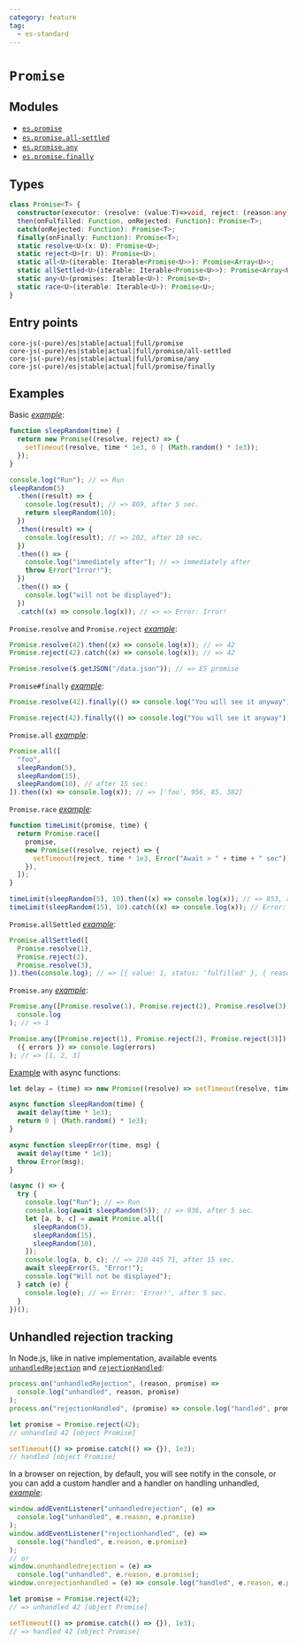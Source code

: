 ```yaml
---
category: feature
tag:
  - es-standard
---
```


# `Promise`

## Modules

- [`es.promise`](https://github.com/zloirock/core-js/blob/master/packages/core-js/modules/es.promise.js)
- [`es.promise.all-settled`](https://github.com/zloirock/core-js/blob/master/packages/core-js/modules/es.promise.all-settled.js)
- [`es.promise.any`](https://github.com/zloirock/core-js/blob/master/packages/core-js/modules/es.promise.any.js)
- [`es.promise.finally`](https://github.com/zloirock/core-js/blob/master/packages/core-js/modules/es.promise.finally.js)

## Types

```ts
class Promise<T> {
  constructor(executor: (resolve: (value:T)=>void, reject: (reason:any)=>void) => void);
  then(onFulfilled: Function, onRejected: Function): Promise<T>;
  catch(onRejected: Function): Promise<T>;
  finally(onFinally: Function): Promise<T>;
  static resolve<U>(x: U): Promise<U>;
  static reject<U>(r: U): Promise<U>;
  static all<U>(iterable: Iterable<Promise<U>>): Promise<Array<U>>;
  static allSettled<U>(iterable: Iterable<Promise<U>>): Promise<Array<U>>;
  static any<U>(promises: Iterable<U>): Promise<U>;
  static race<U>(iterable: Iterable<U>): Promise<U>;
}
```

## Entry points

```
core-js(-pure)/es|stable|actual|full/promise
core-js(-pure)/es|stable|actual|full/promise/all-settled
core-js(-pure)/es|stable|actual|full/promise/any
core-js(-pure)/es|stable|actual|full/promise/finally
```

## Examples

Basic [_example_](https://goo.gl/vGrtUC):

```js
function sleepRandom(time) {
  return new Promise((resolve, reject) => {
    setTimeout(resolve, time * 1e3, 0 | (Math.random() * 1e3));
  });
}

console.log("Run"); // => Run
sleepRandom(5)
  .then((result) => {
    console.log(result); // => 869, after 5 sec.
    return sleepRandom(10);
  })
  .then((result) => {
    console.log(result); // => 202, after 10 sec.
  })
  .then(() => {
    console.log("immediately after"); // => immediately after
    throw Error("Irror!");
  })
  .then(() => {
    console.log("will not be displayed");
  })
  .catch((x) => console.log(x)); // => => Error: Irror!
```

`Promise.resolve` and `Promise.reject` [_example_](https://goo.gl/vr8TN3):

```js
Promise.resolve(42).then((x) => console.log(x)); // => 42
Promise.reject(42).catch((x) => console.log(x)); // => 42

Promise.resolve($.getJSON("/data.json")); // => ES promise
```

`Promise#finally` [_example_](https://goo.gl/AhyBbJ):

```js
Promise.resolve(42).finally(() => console.log("You will see it anyway"));

Promise.reject(42).finally(() => console.log("You will see it anyway"));
```

`Promise.all` [_example_](https://goo.gl/RdoDBZ):

```js
Promise.all([
  "foo",
  sleepRandom(5),
  sleepRandom(15),
  sleepRandom(10), // after 15 sec:
]).then((x) => console.log(x)); // => ['foo', 956, 85, 382]
```

`Promise.race` [_example_](https://goo.gl/L8ovkJ):

```js
function timeLimit(promise, time) {
  return Promise.race([
    promise,
    new Promise((resolve, reject) => {
      setTimeout(reject, time * 1e3, Error("Await > " + time + " sec"));
    }),
  ]);
}

timeLimit(sleepRandom(5), 10).then((x) => console.log(x)); // => 853, after 5 sec.
timeLimit(sleepRandom(15), 10).catch((x) => console.log(x)); // Error: Await > 10 sec
```

`Promise.allSettled` [_example_](https://goo.gl/PXXLNJ):

```js
Promise.allSettled([
  Promise.resolve(1),
  Promise.reject(2),
  Promise.resolve(3),
]).then(console.log); // => [{ value: 1, status: 'fulfilled' }, { reason: 2, status: 'rejected' }, { value: 3, status: 'fulfilled' }]
```

`Promise.any` [_example_](https://goo.gl/iErvmp):

```js
Promise.any([Promise.resolve(1), Promise.reject(2), Promise.resolve(3)]).then(
  console.log
); // => 1

Promise.any([Promise.reject(1), Promise.reject(2), Promise.reject(3)]).catch(
  ({ errors }) => console.log(errors)
); // => [1, 2, 3]
```

[Example](https://goo.gl/wnQS4j) with async functions:

```js
let delay = (time) => new Promise((resolve) => setTimeout(resolve, time));

async function sleepRandom(time) {
  await delay(time * 1e3);
  return 0 | (Math.random() * 1e3);
}

async function sleepError(time, msg) {
  await delay(time * 1e3);
  throw Error(msg);
}

(async () => {
  try {
    console.log("Run"); // => Run
    console.log(await sleepRandom(5)); // => 936, after 5 sec.
    let [a, b, c] = await Promise.all([
      sleepRandom(5),
      sleepRandom(15),
      sleepRandom(10),
    ]);
    console.log(a, b, c); // => 210 445 71, after 15 sec.
    await sleepError(5, "Error!");
    console.log("Will not be displayed");
  } catch (e) {
    console.log(e); // => Error: 'Error!', after 5 sec.
  }
})();
```

## Unhandled rejection tracking

In Node.js, like in native implementation, available events [`unhandledRejection`](https://nodejs.org/api/process.html#process_event_unhandledrejection) and [`rejectionHandled`](https://nodejs.org/api/process.html#process_event_rejectionhandled):

```js
process.on("unhandledRejection", (reason, promise) =>
  console.log("unhandled", reason, promise)
);
process.on("rejectionHandled", (promise) => console.log("handled", promise));

let promise = Promise.reject(42);
// unhandled 42 [object Promise]

setTimeout(() => promise.catch(() => {}), 1e3);
// handled [object Promise]
```

In a browser on rejection, by default, you will see notify in the console, or you can add a custom handler and a handler on handling unhandled, [_example_](https://goo.gl/Wozskl):

```js
window.addEventListener("unhandledrejection", (e) =>
  console.log("unhandled", e.reason, e.promise)
);
window.addEventListener("rejectionhandled", (e) =>
  console.log("handled", e.reason, e.promise)
);
// or
window.onunhandledrejection = (e) =>
  console.log("unhandled", e.reason, e.promise);
window.onrejectionhandled = (e) => console.log("handled", e.reason, e.promise);

let promise = Promise.reject(42);
// => unhandled 42 [object Promise]

setTimeout(() => promise.catch(() => {}), 1e3);
// => handled 42 [object Promise]
```
